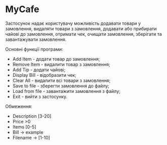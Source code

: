 # MyCafe
Застосунок надає користувачу можливість додавати товари у замовлення, видаляти товари з замовлення, додавати або прибирати чайові до замовлення, отримати чек, очищати замовлення, зберігати та завантажувати замовлення.

Основні функції програми:
- Add Item - додати товар до замовлення;
- Remove Item - видалити товар з замовлення;
- Add Tip - додати чайові;
- Display Bill - відобразити чек;
- Clear All - видалити всі товари з замовлення;
- Save to file - зберегти замовлення до файлу;
- Load from file - завантажити замовлення з файлу;
- Exit - вийти з застосунку.

Обмеження:
- Description [3-20]
- Price >0
- Items [0-5]
- Bill -> example
- Filename -> [1-10]
